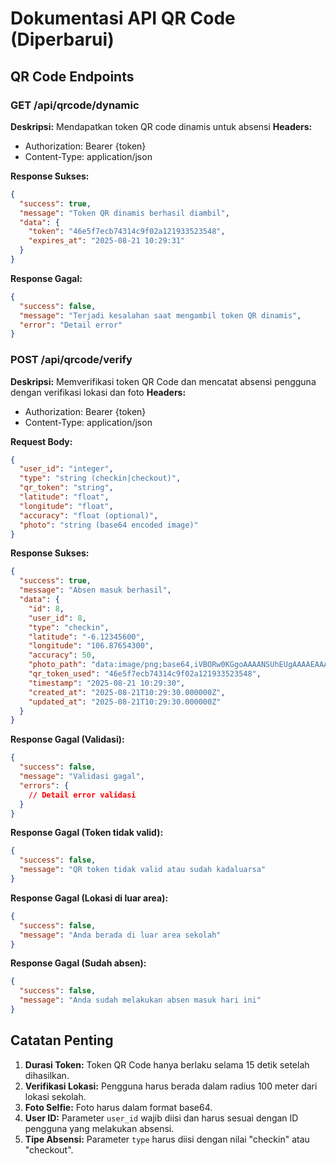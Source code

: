# Dokumentasi API QR Code (Diperbarui)

## QR Code Endpoints

### GET /api/qrcode/dynamic
**Deskripsi:** Mendapatkan token QR code dinamis untuk absensi
**Headers:**
- Authorization: Bearer {token}
- Content-Type: application/json

**Response Sukses:**
```json
{
  "success": true,
  "message": "Token QR dinamis berhasil diambil",
  "data": {
    "token": "46e5f7ecb74314c9f02a121933523548",
    "expires_at": "2025-08-21 10:29:31"
  }
}
```

**Response Gagal:**
```json
{
  "success": false,
  "message": "Terjadi kesalahan saat mengambil token QR dinamis",
  "error": "Detail error"
}
```

### POST /api/qrcode/verify
**Deskripsi:** Memverifikasi token QR Code dan mencatat absensi pengguna dengan verifikasi lokasi dan foto
**Headers:**
- Authorization: Bearer {token}
- Content-Type: application/json

**Request Body:**
```json
{
  "user_id": "integer",
  "type": "string (checkin|checkout)",
  "qr_token": "string",
  "latitude": "float",
  "longitude": "float",
  "accuracy": "float (optional)",
  "photo": "string (base64 encoded image)"
}
```

**Response Sukses:**
```json
{
  "success": true,
  "message": "Absen masuk berhasil",
  "data": {
    "id": 8,
    "user_id": 8,
    "type": "checkin",
    "latitude": "-6.12345600",
    "longitude": "106.87654300",
    "accuracy": 50,
    "photo_path": "data:image/png;base64,iVBORw0KGgoAAAANSUhEUgAAAAEAAAABCAYAAAAfFcSJAAAADUlEQVR42mP8/5+hHgAHggJ/PchI7wAAAABJRU5ErkJggg==",
    "qr_token_used": "46e5f7ecb74314c9f02a121933523548",
    "timestamp": "2025-08-21 10:29:30",
    "created_at": "2025-08-21T10:29:30.000000Z",
    "updated_at": "2025-08-21T10:29:30.000000Z"
  }
}
```

**Response Gagal (Validasi):**
```json
{
  "success": false,
  "message": "Validasi gagal",
  "errors": {
    // Detail error validasi
  }
}
```

**Response Gagal (Token tidak valid):**
```json
{
  "success": false,
  "message": "QR token tidak valid atau sudah kadaluarsa"
}
```

**Response Gagal (Lokasi di luar area):**
```json
{
  "success": false,
  "message": "Anda berada di luar area sekolah"
}
```

**Response Gagal (Sudah absen):**
```json
{
  "success": false,
  "message": "Anda sudah melakukan absen masuk hari ini"
}
```

## Catatan Penting

1. **Durasi Token:** Token QR Code hanya berlaku selama 15 detik setelah dihasilkan.
2. **Verifikasi Lokasi:** Pengguna harus berada dalam radius 100 meter dari lokasi sekolah.
3. **Foto Selfie:** Foto harus dalam format base64.
4. **User ID:** Parameter `user_id` wajib diisi dan harus sesuai dengan ID pengguna yang melakukan absensi.
5. **Tipe Absensi:** Parameter `type` harus diisi dengan nilai "checkin" atau "checkout".